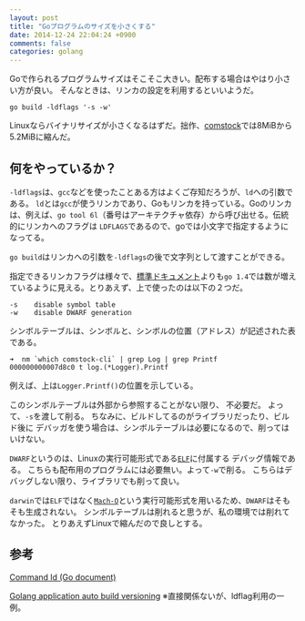 ```yaml
---
layout: post
title: "Goプログラムのサイズを小さくする"
date: 2014-12-24 22:04:24 +0900
comments: false
categories: golang
---
```


Goで作られるプログラムサイズはそこそこ大きい。配布する場合はやはり小さい方が良い。
そんなときは、リンカの設定を利用するといいようだ。

```
go build -ldflags '-s -w'
```

Linuxならバイナリサイズが小さくなるはずだ。拙作、[comstock](https://comstock.herokuapp.com)では8MiBから5.2MiBに縮んだ。

## 何をやっているか？
`-ldflags`は、`gcc`などを使ったことある方はよくご存知だろうが、`ld`への引数である。
`ld`とは`gcc`が使うリンカであり、Goもリンカを持っている。Goのリンカは、例えば、`go tool 6l`（番号はアーキテクチャ依存）から呼び出せる。伝統的にリンカへのフラグは
`LDFLAGS`であるので、goでは小文字で指定するようになってる。

`go build`はリンカへの引数を`-ldflags`の後で文字列として渡すことができる。

指定できるリンカフラグは様々で、[標準ドキュメント](https://golang.org/cmd/ld/)よりも`go 1.4`では数が増えているように見える。とりあえず、上で使ったのは以下の２つだ。

```
-s    disable symbol table
-w    disable DWARF generation
```

シンボルテーブルは、シンボルと、シンボルの位置（アドレス）が記述された表である。
```
➜  nm `which comstock-cli` | grep Log | grep Printf
000000000007d8c0 t log.(*Logger).Printf
```
例えば、上は`Logger.Printf()`の位置を示している。

このシンボルテーブルは外部から参照することがない限り、
不必要だ。
よって、`-s`を渡して削る。
ちなみに、ビルドしてるのがライブラリだったり、ビルド後に
デバッガを使う場合は、シンボルテーブルは必要になるので、削ってはいけない。

`DWARF`というのは、Linuxの実行可能形式である[`ELF`](http://ja.wikipedia.org/wiki/Executable_and_Linkable_Format)に付属する
デバッグ情報である。
こちらも配布用のプログラムには必要無い。よって`-w`で削る。
こちらはデバッグしない限り、ライブラリでも削って良い。

`darwin`では`ELF`ではなく[`Mach-O`](http://ja.wikipedia.org/wiki/Mach-O)という実行可能形式を用いるため、`DWARF`はそもそも生成されない。
シンボルテーブルは削れると思うが、私の環境では削れてなかった。
とりあえずLinuxで縮んだので良しとする。

## 参考
[Command ld (Go document)](https://golang.org/cmd/ld/)

[Golang application auto build versioning](http://stackoverflow.com/questions/11354518/golang-application-auto-build-versioning) ※直接関係ないが、ldflag利用の一例。

